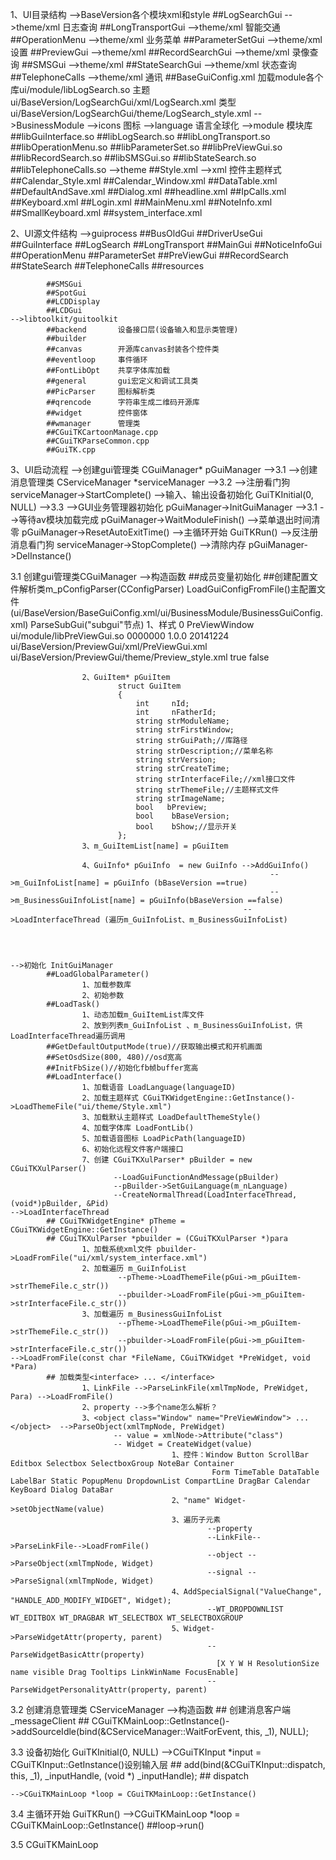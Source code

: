 1、UI目录结构
    -->BaseVersion各个模块xml和style
            ##LogSearchGui      -->theme/xml 日志查询
            ##LongTransportGui  -->theme/xml 智能交通
            ##OperationMenu     -->theme/xml 业务菜单
            ##ParameterSetGui   -->theme/xml 设置
            ##PreviewGui        -->theme/xml
            ##RecordSearchGui   -->theme/xml 录像查询
            ##SMSGui            -->theme/xml
            ##StateSearchGui    -->theme/xml 状态查询
            ##TelephoneCalls    -->theme/xml 通讯
            ##BaseGuiConfig.xml 加载module各个库<path>ui/module/libLogSearch.so</path>
                                            主题<interfacefile>ui/BaseVersion/LogSearchGui/xml/LogSearch.xml</interfacefile>
                                            类型<themefile>ui/BaseVersion/LogSearchGui/theme/LogSearch_style.xml</themefile>
    -->BusinessModule
    -->icons 图标
    -->language 语言全球化
    -->module 模块库
            ##libGuiInterface.so
            ##libLogSearch.so
            ##libLongTransport.so 
            ##libOperationMenu.so 
            ##libParameterSet.so 
            ##libPreViewGui.so 
            ##libRecordSearch.so 
            ##libSMSGui.so 
            ##libStateSearch.so 
            ##libTelephoneCalls.so
    -->theme
            ##Style.xml 
    -->xml 控件主题样式
            ##Calendar_Style.xml 
            ##Calendar_Window.xml
            ##DataTable.xml 
            ##DefaultAndSave.xml 
            ##Dialog.xml 
            ##headline.xml 
            ##IpCalls.xml 
            ##Keyboard.xml
            ##Login.xml 
            ##MainMenu.xml 
            ##NoteInfo.xml 
            ##SmallKeyboard.xml 
            ##system_interface.xml 

2、UI源文件结构
    -->guiprocess
            ##BusOldGui
            ##DriverUseGui
            ##GuiInterface
            ##LogSearch
            ##LongTransport
            ##MainGui
            ##NoticeInfoGui
            ##OperationMenu
            ##ParameterSet
            ##PreViewGui
            ##RecordSearch
            ##StateSearch
            ##TelephoneCalls
            ##resources

            ##SMSGui
            ##SpotGui
            ##LCDDisplay
            ##LCDGui
    -->libtoolkit/guitoolkit
            ##backend       设备接口层(设备输入和显示类管理)
            ##builder
            ##canvas        开源库canvas封装各个控件类
            ##eventloop     事件循环
            ##FontLibOpt    共享字体库加载
            ##general       gui宏定义和调试工具类
            ##PicParser     图标解析类
            ##qrencode      字符串生成二维码开源库
            ##widget        控件窗体
            ##wmanager      管理类
            ##CGuiTKCartoonManage.cpp
            ##CGuiTKParseCommon.cpp
            ##GuiTK.cpp

3、UI启动流程
    -->创建gui管理类 CGuiManager* pGuiManager            -->3.1
    -->创建消息管理类 CServiceManager *serviceManager    -->3.2
    -->注册看门狗 serviceManager->StartComplete()
    -->输入、输出设备初始化 GuiTKInitial(0, NULL)        -->3.3
    -->GUI业务管理器初始化 pGuiManager->InitGuiManager   -->3.1
    -->等待av模块加载完成 pGuiManager->WaitModuleFinish()
    -->菜单退出时间清零 pGuiManager->ResetAutoExitTime()
    -->主循环开始 GuiTKRun()
    -->反注册消息看门狗 serviceManager->StopComplete()
    -->清除内存 pGuiManager->DelInstance()

3.1 创建gui管理类CGuiManager
    -->构造函数
            ##成员变量初始化
            ##创建配置文件解析类m_pConfigParser(CConfigParser)
                LoadGuiConfigFromFile()主配置文件(ui/BaseVersion/BaseGuiConfig.xml/ui/BusinessModule/BusinessGuiConfig.xml)
                ParseSubGui("subgui"节点)
                   1、样式 
                            <subgui name="PreViewGui">
                                <id>0</id>
                                <firstwindow>PreViewWindow</firstwindow>
                                <path>ui/module/libPreViewGui.so</path>
                                <desc>0000000</desc>
                                <version>1.0.0</version>
                                <createtime>20141224</createtime>
                                <interfacefile>ui/BaseVersion/PreviewGui/xml/PreViewGui.xml</interfacefile>
                                <themefile>ui/BaseVersion/PreviewGui/theme/Preview_style.xml</themefile>
                                <preview>true</preview>
                                <show>false</show>
                            </subgui>

                    2、GuiItem* pGuiItem
                            struct GuiItem
                            {
                                int     nId;
                                int     nFatherId;
                                string strModuleName;
                                string strFirstWindow;
                                string strGuiPath;//库路径
                                string strDescription;//菜单名称
                                string strVersion;
                                string strCreateTime;
                                string strInterfaceFile;//xml接口文件
                                string strThemeFile;//主题样式文件
                                string strImageName;
                                bool   bPreview;
                                bool    bBaseVersion;
                                bool    bShow;//显示开关
                            };
                    3、m_GuiItemList[name] = pGuiItem

                    4、GuiInfo* pGuiInfo  = new GuiInfo -->AddGuiInfo()
                                                              -->m_GuiInfoList[name] = pGuiInfo (bBaseVersion ==true)
                                                              -->m_BusinessGuiInfoList[name] = pGuiInfo(bBaseVersion ==false)
                                                        -->LoadInterfaceThread (遍历m_GuiInfoList、m_BusinessGuiInfoList)




    -->初始化 InitGuiManager
            ##LoadGlobalParameter()
                    1、加载参数库
                    2、初始参数
            ##LoadTask()
                    1、动态加载m_GuiItemList库文件
                    2、放到列表m_GuiInfoList 、m_BusinessGuiInfoList，供LoadInterfaceThread遍历调用
            ##GetDefaultOutputMode(true)//获取输出模式和开机画面
            ##SetOsdSize(800, 480)//osd宽高
            ##InitFbSize()//初始化fb帧buffer宽高
            ##LoadInterface()
                    1、加载语音 LoadLanguage(languageID)
                    2、加载主题样式 CGuiTKWidgetEngine::GetInstance()->LoadThemeFile("ui/theme/Style.xml")
                    3、加载默认主题样式 LoadDefaultThemeStyle()
                    4、加载字体库 LoadFontLib()
                    5、加载语音图标 LoadPicPath(languageID)
                    6、初始化远程文件客户端接口
                    7、创建 CGuiTKXulParser* pBuilder = new CGuiTKXulParser()
                           --LoadGuiFunctionAndMessage(pBuilder)
                           --pBuilder->SetGuiLanguage(m_nLanguage)
                           --CreateNormalThread(LoadInterfaceThread, (void*)pBuilder, &Pid)
    -->LoadInterfaceThread
            ## CGuiTKWidgetEngine* pTheme = CGuiTKWidgetEngine::GetInstance()
            ## CGuiTKXulParser *pbuilder = (CGuiTKXulParser *)para
                    1、加载系统xml文件 pbuilder->LoadFromFile("ui/xml/system_interface.xml")
                    2、加载遍历 m_GuiInfoList
                            --pTheme->LoadThemeFile(pGui->m_pGuiItem->strThemeFile.c_str())
                            --pbuilder->LoadFromFile(pGui->m_pGuiItem->strInterfaceFile.c_str())
                    3、加载遍历 m_BusinessGuiInfoList
                            --pTheme->LoadThemeFile(pGui->m_pGuiItem->strThemeFile.c_str())
                            --pbuilder->LoadFromFile(pGui->m_pGuiItem->strInterfaceFile.c_str())
    -->LoadFromFile(const char *FileName, CGuiTKWidget *PreWidget, void *Para)
            ## 加载类型<interface> ... </interface>
                    1、LinkFile -->ParseLinkFile(xmlTmpNode, PreWidget, Para) -->LoadFromFile()
                    2、property -->多个name怎么解析？
                    3、<object class="Window" name="PreViewWindow"> ... </object>  -->ParseObject(xmlTmpNode, PreWidget)
                           -- value = xmlNode->Attribute("class")
                           -- Widget = CreateWidget(value) 
                                        1、控件：Window Button ScrollBar Editbox Selectbox SelectboxGroup NoteBar Container 
                                                 Form TimeTable DataTable LabelBar Static PopupMenu DropdownList CompartLine DragBar Calendar KeyBoard Dialog DataBar
                                        2、"name" Widget->setObjectName(value)
                                        3、遍历子元素
                                                --property
                                                --LinkFile-->ParseLinkFile-->LoadFromFile()
                                                --object -->ParseObject(xmlTmpNode, Widget)
                                                --signal -->ParseSignal(xmlTmpNode, Widget)
                                        4、AddSpecialSignal("ValueChange", "HANDLE_ADD_MODIFY_WIDGET", Widget);
                                                --WT_DROPDOWNLIST WT_EDITBOX WT_DRAGBAR WT_SELECTBOX WT_SELECTBOXGROUP
                                        5、Widget->ParseWidgetAttr(property, parent)
                                                --ParseWidgetBasicAttr(property)
                                                  [X Y W H ResolutionSize name visible Drag Tooltips LinkWinName FocusEnable]
                                                --ParseWidgetPersonalityAttr(property, parent)


3.2 创建消息管理类 CServiceManager
    -->构造函数
            ## 创建消息客户端_messageClient
            ## CGuiTKMainLoop::GetInstance()->addSourceIdle(bind(&CServiceManager::WaitForEvent, this, _1), NULL);


3.3 设备初始化 GuiTKInitial(0, NULL)
    -->CGuiTKInput *input = CGuiTKInput::GetInstance()设别输入层
            ## add(bind(&CGuiTKInput::dispatch, this, _1), _inputHandle, (void *) _inputHandle);
            ## dispatch 

    -->CGuiTKMainLoop *loop = CGuiTKMainLoop::GetInstance()

3.4 主循环开始 GuiTKRun()
    -->CGuiTKMainLoop *loop = CGuiTKMainLoop::GetInstance()
            ##loop->run()

3.5 CGuiTKMainLoop
            


